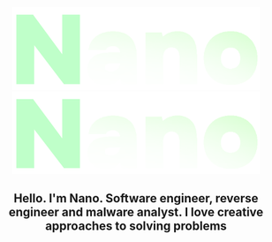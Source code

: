 <p align="center">
  <img alt="btb-logo" src="./Images/logo.png#gh-dark-mode-only" width="450" />
   <img alt="btb-logo" src="./Images/logo.png#gh-light-mode-only" width="450" />
</p>

<h2 align="center">Hello. I'm Nano. Software engineer, reverse engineer and malware analyst. I love creative approaches to solving problems</h2>

